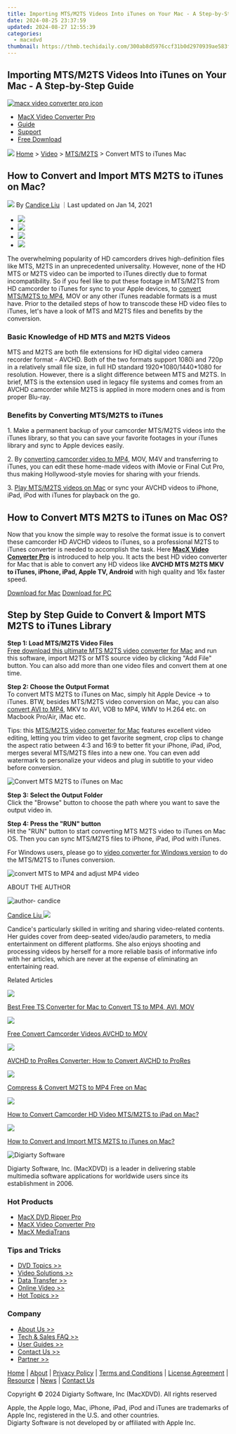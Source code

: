 ```yaml
---
title: Importing MTS/M2TS Videos Into iTunes on Your Mac - A Step-by-Step Guide
date: 2024-08-25 23:37:59
updated: 2024-08-27 12:55:39
categories:
  - macxdvd
thumbnail: https://thmb.techidaily.com/300ab8d5976ccf31b0d2970939ae583f50bd954e838c66ca43450f63be8d3d0c.jpg
---
```


## Importing MTS/M2TS Videos Into iTunes on Your Mac - A Step-by-Step Guide

[![macx video converter pro icon](https://www.macxdvd.com/mac-dvd-video-converter-how-to/../image-style/new-seo/icon11.png)](https://tools.techidaily.com/macxdvd/products/)

* [MacX Video Converter Pro](https://tools.techidaily.com/macxdvd/products/)
* [Guide](https://tools.techidaily.com/macxdvd/products/)
* [Support](https://tools.techidaily.com/macxdvd/products/)
* [Free Download](https://tools.techidaily.com/macxdvd/products/)



![](https://www.macxdvd.com/mac-dvd-video-converter-how-to/../image-style/new-seo/icon7.png) [Home](https://tools.techidaily.com/macxdvd/products/) \> [Video](https://tools.techidaily.com/macxdvd/products/) \> [MTS/M2TS](https://tools.techidaily.com/macxdvd/products/) \> Convert MTS to iTunes Mac

## How to Convert and Import MTS M2TS to iTunes on Mac?



![](https://www.macxdvd.com/mac-dvd-video-converter-how-to/../image-style/new-seo/icon6.png) By [Candice Liu](https://tools.techidaily.com/macxdvd/products/) ｜Last updated on Jan 14, 2021

* [![](https://www.macxdvd.com/mac-dvd-video-converter-how-to/../image-style/new-seo/share-fa.jpg)](https://www.facebook.com/sharer/sharer.php?u=https://www.macxdvd.com/mac-dvd-video-converter-how-to/convert-mts-m2ts-to-itunes-on-mac.htm)
* [![](https://www.macxdvd.com/mac-dvd-video-converter-how-to/../image-style/new-seo/share-tw.jpg)](https://twitter.com/intent/tweet?url=https://www.macxdvd.com/mac-dvd-video-converter-how-to/convert-mts-m2ts-to-itunes-on-mac.htm&text=)
* [![](https://www.macxdvd.com/mac-dvd-video-converter-how-to/../image-style/new-seo/share-go.jpg)](https://pinterest.com/pin/create/button/?url=https://www.macxdvd.com/mac-dvd-video-converter-how-to/convert-mts-m2ts-to-itunes-on-mac.htm&media=&description=)
* [![](https://www.macxdvd.com/mac-dvd-video-converter-how-to/../image-style/new-seo/share-in.jpg)](https://www.linkedin.com/shareArticle?mini=true&url=https://www.macxdvd.com/mac-dvd-video-converter-how-to/convert-mts-m2ts-to-itunes-on-mac.htm&title=&summary=&source=)

The overwhelming popularity of HD camcorders drives high-definition files like MTS, M2TS in an unprecedented universality. However, none of the HD MTS or M2TS video can be imported to iTunes directly due to format incompatibility. So if you feel like to put these footage in MTS/M2TS from HD camcorder to iTunes for sync to your Apple devices, to [convert MTS/M2TS to MP4](https://tools.techidaily.com/macxdvd/products/), MOV or any other iTunes readable formats is a must have. Prior to the detailed steps of how to transcode these HD video files to iTunes, let's have a look of MTS and M2TS files and benefits by the conversion. 

### Basic Knowledge of HD MTS and M2TS Videos 

MTS and M2TS are both file extensions for HD digital video camera recorder format - AVCHD. Both of the two formats support 1080i and 720p in a relatively small file size, in full HD standard 1920\*1080/1440\*1080 for resolution. However, there is a slight difference between MTS and M2TS. In brief, MTS is the extension used in legacy file systems and comes from an AVCHD camcorder while M2TS is applied in more modern ones and is from proper Blu-ray. 

### Benefits by Converting MTS/M2TS to iTunes 

 1\. Make a permanent backup of your camcorder MTS/M2TS videos into the iTunes library, so that you can save your favorite footages in your iTunes library and sync to Apple devices easily. 

2\. By [converting camcorder video to MP4](https://tools.techidaily.com/macxdvd/products/), MOV, M4V and transferring to iTunes, you can edit these home-made videos with iMovie or Final Cut Pro, thus making Hollywood-style movies for sharing with your friends. 

3\. [Play MTS/M2TS videos on Mac](https://tools.techidaily.com/macxdvd/products/) or sync your AVCHD videos to iPhone, iPad, iPod with iTunes for playback on the go. 

## How to Convert MTS M2TS to iTunes on Mac OS?

Now that you know the simple way to resolve the format issue is to convert these camcorder HD AVCHD videos to iTunes, so a professional M2TS to iTunes converter is needed to accomplish the task. Here [**MacX Video Converter Pro**](https://tools.techidaily.com/macxdvd/products/) is introduced to help you. It acts the best HD video converter for Mac that is able to convert any HD videos like **AVCHD MTS M2TS MKV to iTunes, iPhone, iPad, Apple TV, Android** with high quality and 16x faster speed. 

[Download for Mac](https://tools.techidaily.com/macxdvd/products/) [Download for PC](https://tools.techidaily.com/macxdvd/products/) 

## Step by Step Guide to Convert & Import MTS M2TS to iTunes Library

**Step 1: Load MTS/M2TS Video Files**  
[Free download this ultimate MTS M2TS video converter for Mac](https://tools.techidaily.com/macxdvd/products/) and run this software, import M2TS or MTS source video by clicking "Add File" button. You can also add more than one video files and convert them at one time. 

**Step 2: Choose the Output Format**  
 To convert MTS M2TS to iTunes on Mac, simply hit Apple Device -> to iTunes. BTW, besides MTS/M2TS video conversion on Mac, you can also [convert AVI to MP4](https://tools.techidaily.com/macxdvd/products/), MKV to AVI, VOB to MP4, WMV to H.264 etc. on Macbook Pro/Air, iMac etc.

Tips: this [MTS/M2TS video converter for Mac](https://tools.techidaily.com/macxdvd/products/) features excellent video editing, letting you trim video to get favorite segment, crop clips to change the aspect ratio between 4:3 and 16:9 to better fit your iPhone, iPad, iPod, merges several MTS/M2TS files into a new one. You can even add watermark to personalize your videos and plug in subtitle to your video before conversion. 

![Convert MTS M2TS to iTunes on Mac](https://www.macxdvd.com/mac-dvd-video-converter-how-to/article-image/mvcfe-4-steps.jpg) 

**Step 3: Select the Output Folder**  
Click the "Browse" button to choose the path where you want to save the output video in. 

**Step 4: Press the "RUN" button**  
 Hit the "RUN" button to start converting MTS M2TS video to iTunes on Mac OS. Then you can sync MTS/M2TS files to iPhone, iPad, iPod with iTunes. 

For Windows users, please go to [video converter for Windows version](https://tools.techidaily.com/macxdvd/products/) to do the MTS/M2TS to iTunes conversion.

![convert MTS to MP4 and adjust MP4 video](https://www.macxdvd.com/mac-dvd-video-converter-how-to/article-image/mvcfe-crop.jpg) 

ABOUT THE AUTHOR

![author- candice](https://www.macxdvd.com/mac-dvd-video-converter-how-to/../image-style/new-seo/candice.png) 

[Candice Liu ![](https://www.macxdvd.com/mac-dvd-video-converter-how-to/../image-style/new-seo/share-in1.jpg)](https://www.linkedin.com/in/candice-liu-444483a3/) 

Candice's particularly skilled in writing and sharing video-related contents. Her guides cover from deep-seated video/audio parameters, to media entertainment on different platforms. She also enjoys shooting and processing videos by herself for a more reliable basis of informative info with her articles, which are never at the expense of eliminating an entertaining read.



Related Articles

![](https://www.macxdvd.com/mac-dvd-video-converter-how-to/../image-style/new-seo/pic7.jpg)

[Best Free TS Converter for Mac to Convert TS to MP4, AVI, MOV](https://tools.techidaily.com/macxdvd/products/) 

![](https://www.macxdvd.com/mac-dvd-video-converter-how-to/../image-style/new-seo/pic6.jpg)

[Free Convert Camcorder Videos AVCHD to MOV](https://tools.techidaily.com/macxdvd/products/) 

![](https://www.macxdvd.com/mac-dvd-video-converter-how-to/../image-style/new-seo/pic5.jpg)

[AVCHD to ProRes Converter: How to Convert AVCHD to ProRes](https://tools.techidaily.com/macxdvd/products/) 

![](https://www.macxdvd.com/mac-dvd-video-converter-how-to/../image-style/new-seo/pic4.jpg)

[Compress & Convert M2TS to MP4 Free on Mac](https://tools.techidaily.com/macxdvd/products/) 

![](https://www.macxdvd.com/mac-dvd-video-converter-how-to/../image-style/new-seo/pic3.jpg)

[How to Convert Camcorder HD Video MTS/M2TS to iPad on Mac?](https://tools.techidaily.com/macxdvd/products/) 

![](https://www.macxdvd.com/mac-dvd-video-converter-how-to/../image-style/new-seo/pic2.jpg)

[How to Convert and Import MTS M2TS to iTunes on Mac?](https://tools.techidaily.com/macxdvd/products/) 



![Digiarty Software](https://www.macxdvd.com/mac-dvd-video-converter-how-to/../icon/logo.png) 

Digiarty Software, Inc. (MacXDVD) is a leader in delivering stable multimedia software applications for worldwide users since its establishment in 2006.

### Hot Products

* [MacX DVD Ripper Pro](https://tools.techidaily.com/macxdvd/products/)
* [MacX Video Converter Pro](https://tools.techidaily.com/macxdvd/products/)
* [MacX MediaTrans](https://tools.techidaily.com/macxdvd/products/)

### Tips and Tricks

* [DVD Topics >>](https://tools.techidaily.com/macxdvd/products/)
* [Video Solutions >>](https://tools.techidaily.com/macxdvd/products/)
* [Data Transfer >>](https://tools.techidaily.com/macxdvd/products/)
* [Online Video >>](https://tools.techidaily.com/macxdvd/products/)
* [Hot Topics >>](https://tools.techidaily.com/macxdvd/products/)

### Company

* [About Us >>](https://tools.techidaily.com/macxdvd/products/)
* [Tech & Sales FAQ >>](https://tools.techidaily.com/macxdvd/products/)
* [User Guides >>](https://tools.techidaily.com/macxdvd/products/)
* [Contact Us >>](https://tools.techidaily.com/macxdvd/products/)
* [Partner >>](https://tools.techidaily.com/macxdvd/products/)



[Home](https://tools.techidaily.com/macxdvd/products/) | [About](https://tools.techidaily.com/macxdvd/products/) | [Privacy Policy](https://tools.techidaily.com/macxdvd/products/) | [Terms and Conditions](https://tools.techidaily.com/macxdvd/products/) | [License Agreement](https://tools.techidaily.com/macxdvd/products/) | [Resource](https://tools.techidaily.com/macxdvd/products/) | [News](https://tools.techidaily.com/macxdvd/products/) | [Contact Us](https://tools.techidaily.com/macxdvd/products/)

Copyright © 2024 Digiarty Software, Inc (MacXDVD). All rights reserved

Apple, the Apple logo, Mac, iPhone, iPad, iPod and iTunes are trademarks of Apple Inc, registered in the U.S. and other countries.  
Digiarty Software is not developed by or affiliated with Apple Inc.

<ins class="adsbygoogle"
     style="display:block"
     data-ad-format="autorelaxed"
     data-ad-client="ca-pub-7571918770474297"
     data-ad-slot="1223367746"></ins>



<ins class="adsbygoogle"
     style="display:block"
     data-ad-client="ca-pub-7571918770474297"
     data-ad-slot="8358498916"
     data-ad-format="auto"
     data-full-width-responsive="true"></ins>
